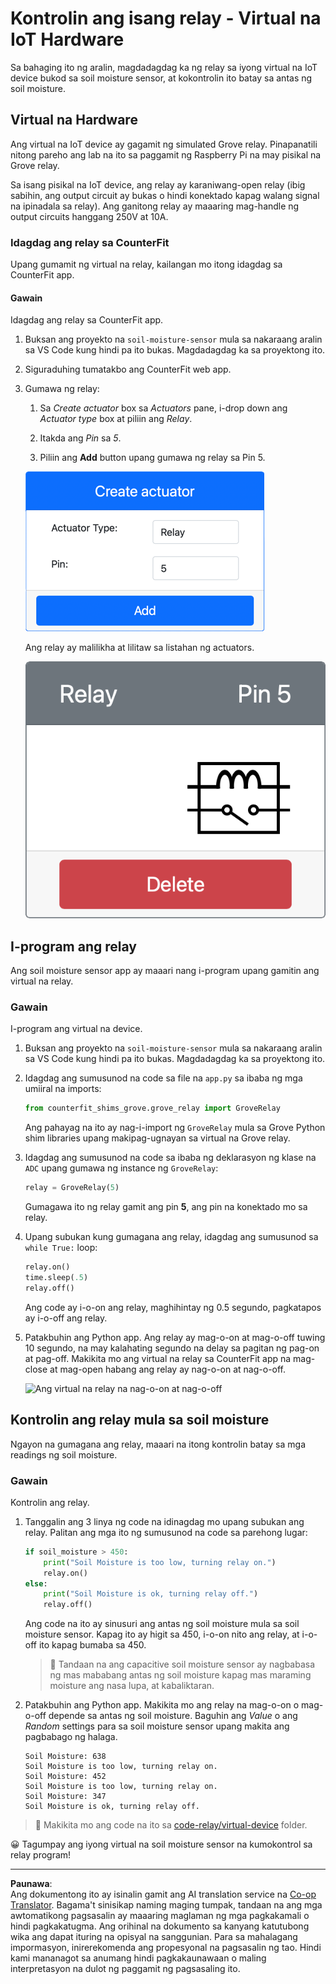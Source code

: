 <!--
CO_OP_TRANSLATOR_METADATA:
{
  "original_hash": "f8f541ee945545017a51aaf309aa37c3",
  "translation_date": "2025-08-27T21:39:30+00:00",
  "source_file": "2-farm/lessons/3-automated-plant-watering/virtual-device-relay.md",
  "language_code": "tl"
}
-->
# Kontrolin ang isang relay - Virtual na IoT Hardware

Sa bahaging ito ng aralin, magdadagdag ka ng relay sa iyong virtual na IoT device bukod sa soil moisture sensor, at kokontrolin ito batay sa antas ng soil moisture.

## Virtual na Hardware

Ang virtual na IoT device ay gagamit ng simulated Grove relay. Pinapanatili nitong pareho ang lab na ito sa paggamit ng Raspberry Pi na may pisikal na Grove relay.

Sa isang pisikal na IoT device, ang relay ay karaniwang-open relay (ibig sabihin, ang output circuit ay bukas o hindi konektado kapag walang signal na ipinadala sa relay). Ang ganitong relay ay maaaring mag-handle ng output circuits hanggang 250V at 10A.

### Idagdag ang relay sa CounterFit

Upang gumamit ng virtual na relay, kailangan mo itong idagdag sa CounterFit app.

#### Gawain

Idagdag ang relay sa CounterFit app.

1. Buksan ang proyekto na `soil-moisture-sensor` mula sa nakaraang aralin sa VS Code kung hindi pa ito bukas. Magdadagdag ka sa proyektong ito.

1. Siguraduhing tumatakbo ang CounterFit web app.

1. Gumawa ng relay:

    1. Sa *Create actuator* box sa *Actuators* pane, i-drop down ang *Actuator type* box at piliin ang *Relay*.

    1. Itakda ang *Pin* sa *5*.

    1. Piliin ang **Add** button upang gumawa ng relay sa Pin 5.

    ![Ang mga setting ng relay](../../../../../translated_images/counterfit-create-relay.fa7c40fd0f2f6afc33b35ea94fcb235085be4861e14e3fe6b9b7bcfc82d1c888.tl.png)

    Ang relay ay malilikha at lilitaw sa listahan ng actuators.

    ![Ang relay na nalikha](../../../../../translated_images/counterfit-relay.bbf74c1dbdc8b9acd983367fcbd06703a402aefef6af54ddb28e11307ba8a12c.tl.png)

## I-program ang relay

Ang soil moisture sensor app ay maaari nang i-program upang gamitin ang virtual na relay.

### Gawain

I-program ang virtual na device.

1. Buksan ang proyekto na `soil-moisture-sensor` mula sa nakaraang aralin sa VS Code kung hindi pa ito bukas. Magdadagdag ka sa proyektong ito.

1. Idagdag ang sumusunod na code sa file na `app.py` sa ibaba ng mga umiiral na imports:

    ```python
    from counterfit_shims_grove.grove_relay import GroveRelay
    ```

    Ang pahayag na ito ay nag-i-import ng `GroveRelay` mula sa Grove Python shim libraries upang makipag-ugnayan sa virtual na Grove relay.

1. Idagdag ang sumusunod na code sa ibaba ng deklarasyon ng klase na `ADC` upang gumawa ng instance ng `GroveRelay`:

    ```python
    relay = GroveRelay(5)
    ```

    Gumagawa ito ng relay gamit ang pin **5**, ang pin na konektado mo sa relay.

1. Upang subukan kung gumagana ang relay, idagdag ang sumusunod sa `while True:` loop:

    ```python
    relay.on()
    time.sleep(.5)
    relay.off()
    ```

    Ang code ay i-o-on ang relay, maghihintay ng 0.5 segundo, pagkatapos ay i-o-off ang relay.

1. Patakbuhin ang Python app. Ang relay ay mag-o-on at mag-o-off tuwing 10 segundo, na may kalahating segundo na delay sa pagitan ng pag-on at pag-off. Makikita mo ang virtual na relay sa CounterFit app na mag-close at mag-open habang ang relay ay nag-o-on at nag-o-off.

    ![Ang virtual na relay na nag-o-on at nag-o-off](../../../../../images/virtual-relay-turn-on-off.gif)

## Kontrolin ang relay mula sa soil moisture

Ngayon na gumagana ang relay, maaari na itong kontrolin batay sa mga readings ng soil moisture.

### Gawain

Kontrolin ang relay.

1. Tanggalin ang 3 linya ng code na idinagdag mo upang subukan ang relay. Palitan ang mga ito ng sumusunod na code sa parehong lugar:

    ```python
    if soil_moisture > 450:
        print("Soil Moisture is too low, turning relay on.")
        relay.on()
    else:
        print("Soil Moisture is ok, turning relay off.")
        relay.off()
    ```

    Ang code na ito ay sinusuri ang antas ng soil moisture mula sa soil moisture sensor. Kapag ito ay higit sa 450, i-o-on nito ang relay, at i-o-off ito kapag bumaba sa 450.

    > 💁 Tandaan na ang capacitive soil moisture sensor ay nagbabasa ng mas mababang antas ng soil moisture kapag mas maraming moisture ang nasa lupa, at kabaliktaran.

1. Patakbuhin ang Python app. Makikita mo ang relay na mag-o-on o mag-o-off depende sa antas ng soil moisture. Baguhin ang *Value* o ang *Random* settings para sa soil moisture sensor upang makita ang pagbabago ng halaga.

    ```output
    Soil Moisture: 638
    Soil Moisture is too low, turning relay on.
    Soil Moisture: 452
    Soil Moisture is too low, turning relay on.
    Soil Moisture: 347
    Soil Moisture is ok, turning relay off.
    ```

> 💁 Makikita mo ang code na ito sa [code-relay/virtual-device](../../../../../2-farm/lessons/3-automated-plant-watering/code-relay/virtual-device) folder.

😀 Tagumpay ang iyong virtual na soil moisture sensor na kumokontrol sa relay program!

---

**Paunawa**:  
Ang dokumentong ito ay isinalin gamit ang AI translation service na [Co-op Translator](https://github.com/Azure/co-op-translator). Bagama't sinisikap naming maging tumpak, tandaan na ang mga awtomatikong pagsasalin ay maaaring maglaman ng mga pagkakamali o hindi pagkakatugma. Ang orihinal na dokumento sa kanyang katutubong wika ang dapat ituring na opisyal na sanggunian. Para sa mahalagang impormasyon, inirerekomenda ang propesyonal na pagsasalin ng tao. Hindi kami mananagot sa anumang hindi pagkakaunawaan o maling interpretasyon na dulot ng paggamit ng pagsasaling ito.